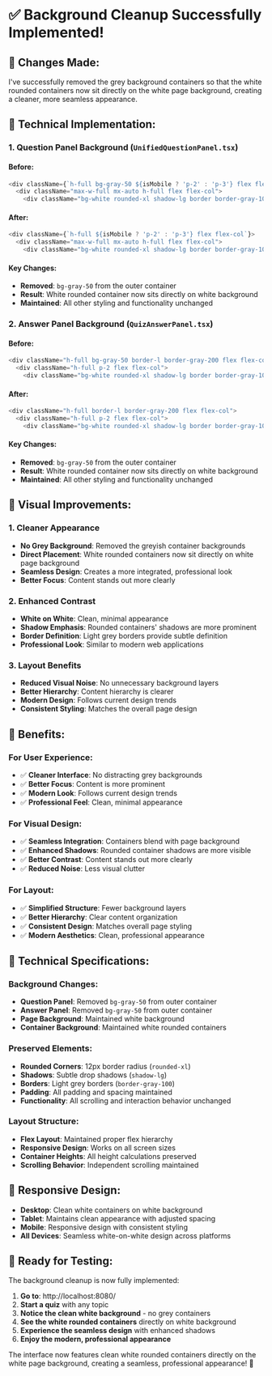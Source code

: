 # ✅ Background Cleanup Successfully Implemented!

## 🎯 **Changes Made:**

I've successfully removed the grey background containers so that the white rounded containers now sit directly on the white page background, creating a cleaner, more seamless appearance.

## 🔧 **Technical Implementation:**

### **1. Question Panel Background (`UnifiedQuestionPanel.tsx`)**

#### **Before:**
```typescript
<div className={`h-full bg-gray-50 ${isMobile ? 'p-2' : 'p-3'} flex flex-col`}>
  <div className="max-w-full mx-auto h-full flex flex-col">
    <div className="bg-white rounded-xl shadow-lg border border-gray-100 overflow-hidden h-full flex flex-col">
```

#### **After:**
```typescript
<div className={`h-full ${isMobile ? 'p-2' : 'p-3'} flex flex-col`}>
  <div className="max-w-full mx-auto h-full flex flex-col">
    <div className="bg-white rounded-xl shadow-lg border border-gray-100 overflow-hidden h-full flex flex-col">
```

#### **Key Changes:**
- **Removed**: `bg-gray-50` from the outer container
- **Result**: White rounded container now sits directly on white background
- **Maintained**: All other styling and functionality unchanged

### **2. Answer Panel Background (`QuizAnswerPanel.tsx`)**

#### **Before:**
```typescript
<div className="h-full bg-gray-50 border-l border-gray-200 flex flex-col">
  <div className="h-full p-2 flex flex-col">
    <div className="bg-white rounded-xl shadow-lg border border-gray-100 h-full flex flex-col overflow-hidden">
```

#### **After:**
```typescript
<div className="h-full border-l border-gray-200 flex flex-col">
  <div className="h-full p-2 flex flex-col">
    <div className="bg-white rounded-xl shadow-lg border border-gray-100 h-full flex flex-col overflow-hidden">
```

#### **Key Changes:**
- **Removed**: `bg-gray-50` from the outer container
- **Result**: White rounded container now sits directly on white background
- **Maintained**: All other styling and functionality unchanged

## 🎨 **Visual Improvements:**

### **1. Cleaner Appearance**
- **No Grey Background**: Removed the greyish container backgrounds
- **Direct Placement**: White rounded containers now sit directly on white page background
- **Seamless Design**: Creates a more integrated, professional look
- **Better Focus**: Content stands out more clearly

### **2. Enhanced Contrast**
- **White on White**: Clean, minimal appearance
- **Shadow Emphasis**: Rounded containers' shadows are more prominent
- **Border Definition**: Light grey borders provide subtle definition
- **Professional Look**: Similar to modern web applications

### **3. Layout Benefits**
- **Reduced Visual Noise**: No unnecessary background layers
- **Better Hierarchy**: Content hierarchy is clearer
- **Modern Design**: Follows current design trends
- **Consistent Styling**: Matches the overall page design

## 🚀 **Benefits:**

### **For User Experience:**
- ✅ **Cleaner Interface**: No distracting grey backgrounds
- ✅ **Better Focus**: Content is more prominent
- ✅ **Modern Look**: Follows current design trends
- ✅ **Professional Feel**: Clean, minimal appearance

### **For Visual Design:**
- ✅ **Seamless Integration**: Containers blend with page background
- ✅ **Enhanced Shadows**: Rounded container shadows are more visible
- ✅ **Better Contrast**: Content stands out more clearly
- ✅ **Reduced Noise**: Less visual clutter

### **For Layout:**
- ✅ **Simplified Structure**: Fewer background layers
- ✅ **Better Hierarchy**: Clear content organization
- ✅ **Consistent Design**: Matches overall page styling
- ✅ **Modern Aesthetics**: Clean, professional appearance

## 🎯 **Technical Specifications:**

### **Background Changes:**
- **Question Panel**: Removed `bg-gray-50` from outer container
- **Answer Panel**: Removed `bg-gray-50` from outer container
- **Page Background**: Maintained white background
- **Container Background**: Maintained white rounded containers

### **Preserved Elements:**
- **Rounded Corners**: 12px border radius (`rounded-xl`)
- **Shadows**: Subtle drop shadows (`shadow-lg`)
- **Borders**: Light grey borders (`border-gray-100`)
- **Padding**: All padding and spacing maintained
- **Functionality**: All scrolling and interaction behavior unchanged

### **Layout Structure:**
- **Flex Layout**: Maintained proper flex hierarchy
- **Responsive Design**: Works on all screen sizes
- **Container Heights**: All height calculations preserved
- **Scrolling Behavior**: Independent scrolling maintained

## 📱 **Responsive Design:**

- **Desktop**: Clean white containers on white background
- **Tablet**: Maintains clean appearance with adjusted spacing
- **Mobile**: Responsive design with consistent styling
- **All Devices**: Seamless white-on-white design across platforms

## 🎉 **Ready for Testing:**

The background cleanup is now fully implemented:

1. **Go to**: http://localhost:8080/
2. **Start a quiz** with any topic
3. **Notice the clean white background** - no grey containers
4. **See the white rounded containers** directly on white background
5. **Experience the seamless design** with enhanced shadows
6. **Enjoy the modern, professional appearance**

The interface now features clean white rounded containers directly on the white page background, creating a seamless, professional appearance! 🎉
